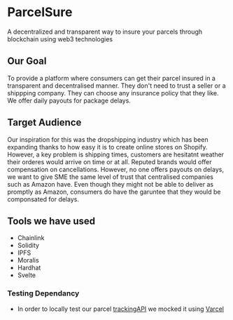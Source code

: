 # ParcelSure
A decentralized and transparent way to insure your parcels through blockchain using web3 technologies

## Our Goal
To provide a platform where consumers can get their parcel insured in a transparent and decentralised manner. They don't need to trust a seller 
or a shippping company. They can choose any insurance policy that they like. We offer daily payouts for package delays. 

## Target Audience 
Our inspiration for this was the dropshipping industry which has been expanding thanks to how easy it is to create online stores on Shopify. However, a
key problem is shipping times, customers are hesitatnt weather their orderes would arrive on time or at all. Reputed brands would offer compensation on
cancellations. 
However, no one offers payouts on delays, we want to give SME the same level of trust that centralised companies such as Amazon have. Even though
they might not be able to deliver as promptly as Amazon, consumers do have the garuntee that they would be componsated for delays.

## Tools we have used 
- Chainlink
- Solidity
- IPFS
- Moralis 
- Hardhat 
- Svelte 

### Testing Dependancy
- In order to locally test our parcel [trackingAPI](https://github.com/sanatcodes/mockAPItestingMore/tree/improving_api) we mocked it using [Varcel](varcel.com)
